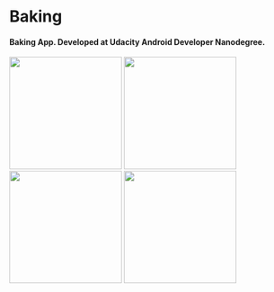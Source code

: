 # Baking

#### Baking App. Developed at Udacity Android Developer Nanodegree.

<img src="https://user-images.githubusercontent.com/49445520/55842560-65736880-5b34-11e9-92c0-e4410c552400.png" width=200> <img src="https://user-images.githubusercontent.com/49445520/55842561-660bff00-5b34-11e9-9b08-bbb1ae273058.png" width=200> <img src="https://user-images.githubusercontent.com/49445520/55842633-9784ca80-5b34-11e9-9750-c0e3acdc0a12.png" width=200> <img src="https://user-images.githubusercontent.com/49445520/55842634-9784ca80-5b34-11e9-9044-75293bcc7e50.png" width=200>
